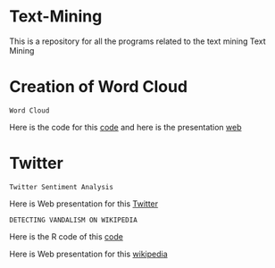 # Text-Mining
This is a repository for all the programs related to the text mining
Text Mining 
# Creation of Word Cloud #
~~~
Word Cloud
~~~
Here is the code for this <a href="https://github.com/anilcs13m/Text-Mining/blob/master/word_cloud/TextMining.R/" target="_blank">code</a>
and here is the presentation <a href="https://rpubs.com/anilcs13m/126406" target="_blank">web</a>

# Twitter #

~~~
Twitter Sentiment Analysis
~~~
Here is Web presentation for this <a href="https://rpubs.com/anilcs13m/126346" target="_blank">Twitter</a>

~~~
DETECTING VANDALISM ON WIKIPEDIA
~~~
Here is the R code of this <a href="https://github.com/anilcs13m/Text-Mining/blob/master/Wikipeadia/vandalism_wiki.R/" target="_blank">code</a>

Here is Web presentation for this <a href="http://rpubs.com/anilcs13m/127279" target="_blank">wikipedia</a>

